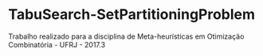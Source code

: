 # TabuSearch-SetPartitioningProblem
Trabalho realizado para a disciplina de Meta-heurísticas em Otimização Combinatória - UFRJ - 2017.3
